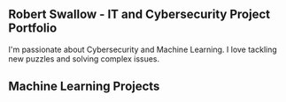 ## Robert Swallow - IT and Cybersecurity Project Portfolio
I'm passionate about Cybersecurity and Machine Learning. I love tackling new puzzles and solving complex issues. 

## Machine Learning Projects 
